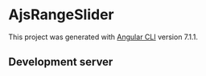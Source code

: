 # AjsRangeSlider

This project was generated with [Angular CLI](https://github.com/angular/angular-cli) version 7.1.1.

## Development server

